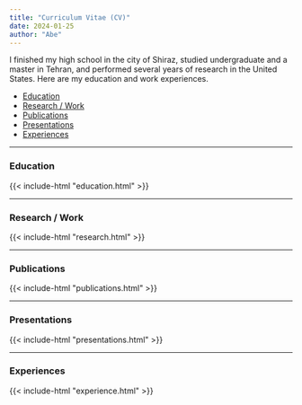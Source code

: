 ```yaml
---
title: "Curriculum Vitae (CV)"
date: 2024-01-25
author: "Abe"
---
```

I finished my high school in the city of Shiraz, studied undergraduate and a master in Tehran, and performed
several years of research in the United States. Here are my education and work experiences.

- [Education](#education)
- [Research / Work](#research--work)
- [Publications](#publications)
- [Presentations](#presentations)
- [Experiences](#experiences)
___

### Education
{{< include-html "education.html" >}}

___
### Research / Work
{{< include-html "research.html" >}}

___
### Publications
{{< include-html "publications.html" >}}

___
### Presentations
{{< include-html "presentations.html" >}}

___
### Experiences
{{< include-html "experience.html" >}}
